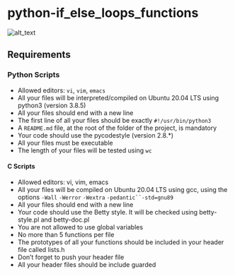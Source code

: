 # python-if_else_loops_functions
![alt_text](https://s3.amazonaws.com/intranet-projects-files/holbertonschool-higher-level_programming+/233/code.png)

## Requirements
### Python Scripts
* Allowed editors: `vi`, `vim`, `emacs`
* All your files will be interpreted/compiled on Ubuntu 20.04 LTS using python3 (version 3.8.5)
* All your files should end with a new line
* The first line of all your files should be exactly `#!/usr/bin/python3`
* A ``README.md`` file, at the root of the folder of the project, is mandatory
* Your code should use the pycodestyle (version 2.8.*)
* All your files must be executable
* The length of your files will be tested using `wc`

#### C Scripts
* Allowed editors: vi, vim, emacs
* All your files will be compiled on Ubuntu 20.04 LTS using gcc, using the options `-Wall` `-Werror` `-Wextra` `-pedantic``-std=gnu89`
* All your files should end with a new line
* Your code should use the Betty style. It will be checked using betty-style.pl and betty-doc.pl
* You are not allowed to use global variables
* No more than 5 functions per file
* The prototypes of all your functions should be included in your header file called lists.h
* Don’t forget to push your header file
* All your header files should be include guarded

